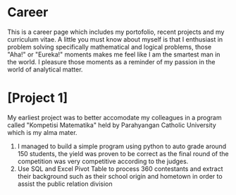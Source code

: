 # Career
This is a career page which includes my portofolio, recent projects and my curriculum vitae. 
A little you must know about myself is that I enthusiast in problem solving specifically mathematical and logical problems, those "Aha!" or "Eureka!" moments makes me feel like I am the smartest man in the world. I pleasure those moments as a reminder of my passion in the world of analytical matter.

# [Project 1]
My earliest project was to better accomodate my colleagues in a program called "Kompetisi Matematika" held by Parahyangan Catholic University which is my alma mater.
<ol><li> I managed to build a simple program using python to auto grade around 150 students, the yield was proven to be correct as the final round of the competition was very competitive according to the judges. </li>
  <li> Use SQL and Excel Pivot Table to process 360 contestants and extract their background such as their school origin and hometown in order to assist the public relation division </li> 
